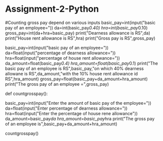 # Assignment-2-Python
#Counting gross pay depend on various inputs
basic_pay=int(input("basic pay of an employee="))
da=int(basic_pay*0.40)
hra=int(basic_pay*0.10)
gross_pay=int(da+hra+basic_pay)
print("Dearness allowance is RS",da)
print("House rent allowance is RS",hra)
print("Gross pay is RS",gross_pay)


basic_pay=int(input("basic pay of an employee="))
da=float(input("percentage of dearness allowance="))
hra=float(input("percentage of house rent allowance="))
da_amount=float(basic_pay*0.4)
hra_amount=float(basic_pay*0.1)
print("The basic pay of an employee is RS",basic_pay,"on which 40% dearness allowane is RS",da_amount,"with the 10% house rent allowance id RS",hra_amount)
gross_pay=float(basic_pay+da_amount+hra_amount)
print("The gross pay of an employee =",gross_pay)


def countgrosspay():

 basic_pay=int(input("Enter the amount of basic pay of the employee="))
 da=float(input("Enter percentage of dearness allowance="))
 hra=float(input("Enter the percentage of house rene allowance"))
 da_amount=basic_pay*da
 hra_amount=basic_pay*hra
 print("The gross pay of an employee is",basic_pay+da_amount+hra_amount)

countgrosspay()
